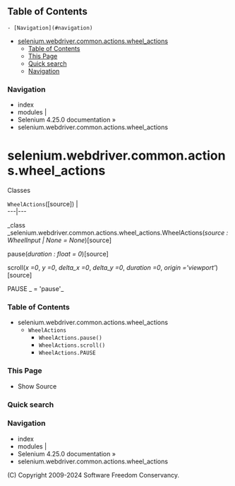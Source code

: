 ## Table of Contents

    - [Navigation](#navigation)
- [selenium.webdriver.common.actions.wheel_actions](#seleniumwebdrivercommonactionswheel_actions)
    - [Table of Contents](#table-of-contents)
    - [This Page](#this-page)
    - [Quick search](#quick-search)
    - [Navigation](#navigation)

### Navigation

  * index
  * modules |
  * Selenium 4.25.0 documentation »
  * selenium.webdriver.common.actions.wheel_actions

# selenium.webdriver.common.actions.wheel_actions

Classes

`WheelActions`([source]) |   
---|---  
  
_class _selenium.webdriver.common.actions.wheel_actions.WheelActions(_source : WheelInput | None = None_)[source]
    

pause(_duration : float = 0_)[source]

    

scroll(_x =0_, _y =0_, _delta_x =0_, _delta_y =0_, _duration =0_, _origin
='viewport'_)[source]

    

PAUSE _ = 'pause'_

    

### Table of Contents

  * selenium.webdriver.common.actions.wheel_actions
    * `WheelActions`
      * `WheelActions.pause()`
      * `WheelActions.scroll()`
      * `WheelActions.PAUSE`

### This Page

  * Show Source

### Quick search

### Navigation

  * index
  * modules |
  * Selenium 4.25.0 documentation »
  * selenium.webdriver.common.actions.wheel_actions

(C) Copyright 2009-2024 Software Freedom Conservancy.